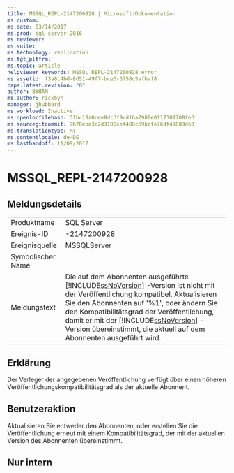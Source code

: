 ```yaml
---
title: MSSQL_REPL-2147200928 | Microsoft-Dokumentation
ms.custom: 
ms.date: 03/14/2017
ms.prod: sql-server-2016
ms.reviewer: 
ms.suite: 
ms.technology: replication
ms.tgt_pltfrm: 
ms.topic: article
helpviewer_keywords: MSSQL_REPL-2147200928 error
ms.assetid: f3a8c4bd-8d51-49f7-bce6-3758c5afbaf8
caps.latest.revision: "8"
author: BYHAM
ms.author: rickbyh
manager: jhubbard
ms.workload: Inactive
ms.openlocfilehash: 51bc18a0cee8dc3f9cd16a7988e0117309708fe3
ms.sourcegitcommit: 9678eba3c2d3100cef408c69bcfe76df49803d63
ms.translationtype: MT
ms.contentlocale: de-DE
ms.lasthandoff: 11/09/2017
---
```

# <a name="mssqlrepl-2147200928"></a>MSSQL_REPL-2147200928
    
## <a name="message-details"></a>Meldungsdetails  
  
|||  
|-|-|  
|Produktname|SQL Server|  
|Ereignis-ID|-2147200928|  
|Ereignisquelle|MSSQLServer|  
|Symbolischer Name||  
|Meldungstext|Die auf dem Abonnenten ausgeführte [!INCLUDE[ssNoVersion](../../includes/ssnoversion-md.md)] -Version ist nicht mit der Veröffentlichung kompatibel. Aktualisieren Sie den Abonnenten auf '%1', oder ändern Sie den Kompatibilitätsgrad der Veröffentlichung, damit er mit der [!INCLUDE[ssNoVersion](../../includes/ssnoversion-md.md)] -Version übereinstimmt, die aktuell auf dem Abonnenten ausgeführt wird.|  
  
## <a name="explanation"></a>Erklärung  
 Der Verleger der angegebenen Veröffentlichung verfügt über einen höheren Veröffentlichungskompatibilitätsgrad als der aktuelle Abonnent.  
  
## <a name="user-action"></a>Benutzeraktion  
 Aktualisieren Sie entweder den Abonnenten, oder erstellen Sie die Veröffentlichung erneut mit einem Kompatibilitätsgrad, der mit der aktuellen Version des Abonnenten übereinstimmt.  
  
## <a name="internal-only"></a>Nur intern  
  
